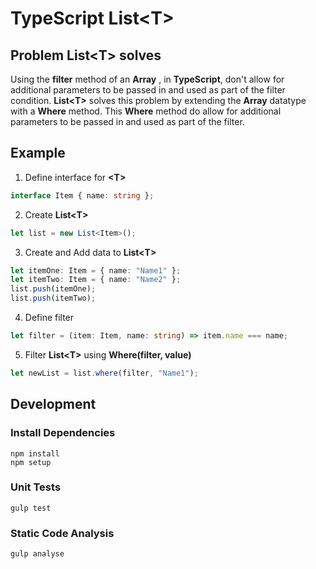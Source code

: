 # TypeScript List&lt;T>

## Problem List&lt;T> solves
Using the **filter** method of an **Array** , in **TypeScript**, don't allow for additional parameters to be passed in and used as part of the filter condition.
**List&lt;T>** solves this problem by extending the **Array<T>** datatype with a **Where** method.
This **Where** method do allow for additional parameters to be passed in and used as part of the filter.

## Example 
1) Define interface for **&lt;T>**
```typescript
interface Item { name: string };
```

2) Create **List&lt;T>**
```typescript
let list = new List<Item>();
```

3) Create and Add data to **List&lt;T>** 
```typescript
let itemOne: Item = { name: "Name1" };
let itemTwo: Item = { name: "Name2" };
list.push(itemOne);
list.push(itemTwo);
```

4) Define filter
```typescript
let filter = (item: Item, name: string) => item.name === name;
```

5) Filter **List&lt;T>** using **Where(filter, value)**
```typescript
let newList = list.where(filter, "Name1");
```


## Development
### Install Dependencies
```
npm install
npm setup
```

### Unit Tests
```
gulp test
```

### Static Code Analysis
```
gulp analyse
```
